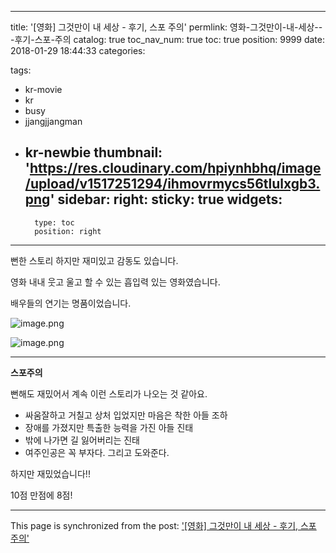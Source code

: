 
---
title: '[영화] 그것만이 내 세상 - 후기, 스포 주의'
permlink: 영화-그것만이-내-세상---후기-스포-주의
catalog: true
toc_nav_num: true
toc: true
position: 9999
date: 2018-01-29 18:44:33
categories:

tags:
- kr-movie
- kr
- busy
- jjangjjangman
- kr-newbie
thumbnail: 'https://res.cloudinary.com/hpiynhbhq/image/upload/v1517251294/ihmovrmycs56tlulxgb3.png'
sidebar:
    right:
        sticky: true
widgets:
    -
        type: toc
        position: right
---


뻔한 스토리
하지만 재미있고
감동도 있습니다.

영화 내내 웃고 울고 할 수 있는
흡입력 있는 영화였습니다.

배우들의 연기는 명품이었습니다.


![image.png](https://res.cloudinary.com/hpiynhbhq/image/upload/v1517251294/ihmovrmycs56tlulxgb3.png)

![image.png](https://res.cloudinary.com/hpiynhbhq/image/upload/v1517251318/la32xgsjlqvdybuvtxpd.png)


---
**스포주의**

뻔해도 재밌어서 계속 이런 스토리가 나오는 것 같아요.

- 싸움잘하고 거칠고 상처 입었지만 마음은 착한 아들 조하
- 장애를 가졌지만 특출한 능력을 가진 아들 진태
- 밖에 나가면 길 잃어버리는 진태
- 여주인공은 꼭 부자다. 그리고 도와준다.

하지만 재밌었습니다!!

10점 만점에 8점!

- - -

This page is synchronized from the post: ['[영화] 그것만이 내 세상 - 후기, 스포 주의'](https://steempeak.com/@jacobyu/4vcs7v)
